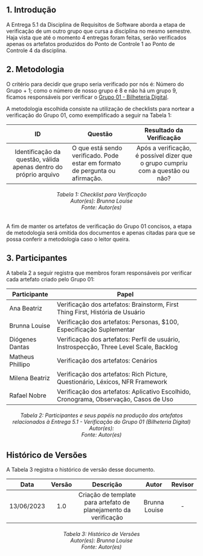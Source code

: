 ## 1. Introdução
A Entrega 5.1 da Disciplina de Requisitos de Software aborda a etapa de verificação de um outro grupo que cursa a disciplina no mesmo semestre. Haja vista que até o momento 4 entregas foram feitas, serão verificados apenas os artefatos produzidos do Ponto de Controle 1 ao Ponto de Controle 4 da disciplina.

## 2. Metodologia

O critério para decidir que grupo seria verificado por nós é: Número do Grupo + 1; como o número de nosso grupo é 8 e não há um grupo 9, ficamos responsáveis por verificar o [Grupo 01 - Bilheteria Digital](https://github.com/Requisitos-de-Software/2023.1-BilheteriaDigital).

A metodologia escolhida consiste na utilização de checklists para nortear a verificação do Grupo 01, como exemplificado a seguir na Tabela 1:

| ID |Questão| Resultado da Verificação |
| :---: | --- | :---: |
| Identificação da questão, válida apenas dentro do próprio arquivo | O que está sendo verificado. Pode estar em formato de pergunta ou afirmação.  | Após a verificação, é possível dizer que o grupo cumpriu com a questão ou não? |
<h6 align = "center"> Tabela 1: Checklist para Verificação
<br> Autor(es): Brunna Louise
<br>Fonte: Autor(es)</h6>

A fim de manter os artefatos de verificação do Grupo 01 concisos, a etapa de metodologia será omitida dos documentos e apenas citadas para que se possa conferir a metodologia caso o leitor queira.
## 3. Participantes

A tabela 2 a seguir registra que membros foram responsáveis por verificar cada artefato criado pelo Grupo 01:

| **Participante** | **Papel** |
| ---- | ----------- | 
| Ana Beatriz | Verificação dos artefatos: Brainstorm, First Thing First, História de Usuário |
| Brunna Louise | Verificação dos artefatos: Personas, $100, Especificação Suplementar |
| Diógenes Dantas | Verificação dos artefatos: Perfil de usuário, Instrospecção, Three Level Scale, Backlog |
| Matheus Phillipo | Verificação dos artefatos: Cenários |
| Milena Beatriz | Verificação dos artefatos: Rich Picture, Questionário, Léxicos, NFR Framework |
| Rafael Nobre | Verificação dos artefatos: Aplicativo Escolhido, Cronograma, Observação, Casos de Uso |

<h6 align = "center"> Tabela 2: Participantes e seus papéis na produção dos artefatos relacionados à Entrega 5.1 - Verificação do Grupo 01 (Bilheteria Digital)
<br> Autor(es): 
<br>Fonte: Autor(es)</h6>

## Histórico de Versões

A Tabela 3 registra o histórico de versão desse documento.

|**Data** | **Versão** | **Descrição** | **Autor** | **Revisor** |
|:---: | :---: | :---: | :---: | :---: |
| 13/06/2023 | 1.0 | Criação de template para artefato de planejamento da verificação | Brunna Louise | - |

<h6 align = "center"> Tabela 3: Histórico de Versões
<br> Autor(es): Brunna Louise
<br>Fonte: Autor(es)</h6>